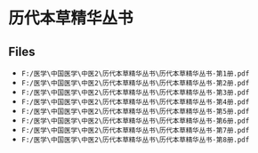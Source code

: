 # 历代本草精华丛书

## Files

- `F:/医学\中国医学\中医2\历代本草精华丛书\历代本草精华丛书·第1册.pdf`
- `F:/医学\中国医学\中医2\历代本草精华丛书\历代本草精华丛书·第2册.pdf`
- `F:/医学\中国医学\中医2\历代本草精华丛书\历代本草精华丛书·第3册.pdf`
- `F:/医学\中国医学\中医2\历代本草精华丛书\历代本草精华丛书·第4册.pdf`
- `F:/医学\中国医学\中医2\历代本草精华丛书\历代本草精华丛书·第5册.pdf`
- `F:/医学\中国医学\中医2\历代本草精华丛书\历代本草精华丛书·第6册.pdf`
- `F:/医学\中国医学\中医2\历代本草精华丛书\历代本草精华丛书·第7册.pdf`
- `F:/医学\中国医学\中医2\历代本草精华丛书\历代本草精华丛书·第8册.pdf`
